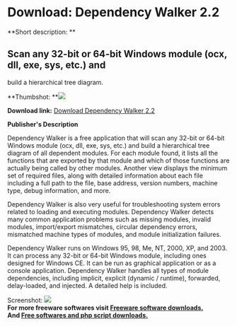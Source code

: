 # Download: Dependency Walker 2.2

**Short description: **

## Scan any 32-bit or 64-bit Windows module (ocx, dll, exe, sys, etc.) and
build a hierarchical tree diagram.

  
**Thumbshot: **![](http://www.freewarefiles.com/screenshot/dependencywalker_md.gif)   
  
**Download link:** [Download Dependency Walker 2.2](http://freesoftwares.boysofts.com/Dependency-Walker_program_19625.html)  
  

**Publisher's Description**  
  

Dependency Walker is a free application that will scan any 32-bit or 64-bit
Windows module (ocx, dll, exe, sys, etc.) and build a hierarchical tree
diagram of all dependent modules. For each module found, it lists all the
functions that are exported by that module and which of those functions are
actually being called by other modules. Another view displays the minimum set
of required files, along with detailed information about each file including a
full path to the file, base address, version numbers, machine type, debug
information, and more.

Dependency Walker is also very useful for troubleshooting system errors
related to loading and executing modules. Dependency Walker detects many
common application problems such as missing modules, invalid modules,
import/export mismatches, circular dependency errors, mismatched machine types
of modules, and module initialization failures.

Dependency Walker runs on Windows 95, 98, Me, NT, 2000, XP, and 2003. It can
process any 32-bit or 64-bit Windows module, including ones designed for
Windows CE. It can be run as graphical application or as a console
application. Dependency Walker handles all types of module dependencies,
including implicit, explicit (dynamic / runtime), forwarded, delay-loaded, and
injected. A detailed help is included.

  
  
Screenshot: ![](http://www.freewarefiles.com/screenshot/dependencywalker.gif)  
**For more freeware softwares visit [Freeware software downloads.](http://freesoftwares.boysofts.com/)**   
**And [Free softwares and php script downloads.](http://www.boysofts.com/)**

